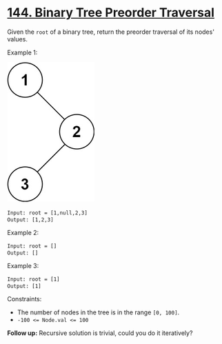 # [144. Binary Tree Preorder Traversal](https://leetcode.com/problems/binary-tree-preorder-traversal/)

Given the `root` of a binary tree, return the preorder traversal of its nodes' values.

Example 1:

![Example 1](preorder.jpg)
```
Input: root = [1,null,2,3]
Output: [1,2,3]
```
Example 2:
```
Input: root = []
Output: []
```
Example 3:
```
Input: root = [1]
Output: [1]
```

Constraints:
* The number of nodes in the tree is in the range `[0, 100]`.
* `-100 <= Node.val <= 100`

**Follow up:** Recursive solution is trivial, could you do it iteratively?
